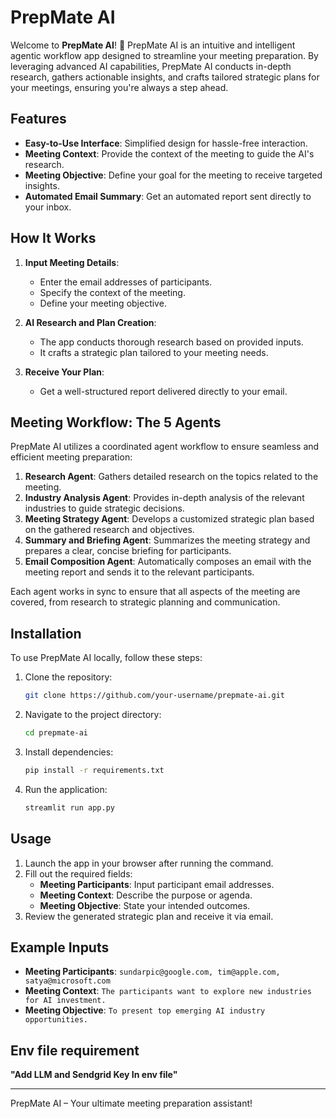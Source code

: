 # PrepMate AI

Welcome to **PrepMate AI**! :rocket: PrepMate AI is an intuitive and intelligent agentic workflow app designed to streamline your meeting preparation. By leveraging advanced AI capabilities, PrepMate AI conducts in-depth research, gathers actionable insights, and crafts tailored strategic plans for your meetings, ensuring you're always a step ahead.

## Features

- **Easy-to-Use Interface**: Simplified design for hassle-free interaction.
- **Meeting Context**: Provide the context of the meeting to guide the AI's research.
- **Meeting Objective**: Define your goal for the meeting to receive targeted insights.
- **Automated Email Summary**: Get an automated report sent directly to your inbox.

## How It Works

1. **Input Meeting Details**:
    - Enter the email addresses of participants.
    - Specify the context of the meeting.
    - Define your meeting objective.

2. **AI Research and Plan Creation**:
    - The app conducts thorough research based on provided inputs.
    - It crafts a strategic plan tailored to your meeting needs.

3. **Receive Your Plan**:
    - Get a well-structured report delivered directly to your email.
  
## Meeting Workflow: The 5 Agents
PrepMate AI utilizes a coordinated agent workflow to ensure seamless and efficient meeting preparation:

1. **Research Agent**: Gathers detailed research on the topics related to the meeting.
2. **Industry Analysis Agent**: Provides in-depth analysis of the relevant industries to guide strategic decisions.
3. **Meeting Strategy Agent**: Develops a customized strategic plan based on the gathered research and objectives.
4. **Summary and Briefing Agent**: Summarizes the meeting strategy and prepares a clear, concise briefing for participants.
5. **Email Composition Agent**: Automatically composes an email with the meeting report and sends it to the relevant participants.

Each agent works in sync to ensure that all aspects of the meeting are covered, from research to strategic planning and communication.

## Installation

To use PrepMate AI locally, follow these steps:

1. Clone the repository:
   ```bash
   git clone https://github.com/your-username/prepmate-ai.git
   ```
2. Navigate to the project directory:
   ```bash
   cd prepmate-ai
   ```
3. Install dependencies:
   ```bash
   pip install -r requirements.txt
   ```
4. Run the application:
   ```bash
   streamlit run app.py
   ```

## Usage

1. Launch the app in your browser after running the command.
2. Fill out the required fields:
    - **Meeting Participants**: Input participant email addresses.
    - **Meeting Context**: Describe the purpose or agenda.
    - **Meeting Objective**: State your intended outcomes.
3. Review the generated strategic plan and receive it via email.

## Example Inputs

- **Meeting Participants**: `sundarpic@google.com, tim@apple.com, satya@microsoft.com`
- **Meeting Context**: `The participants want to explore new industries for AI investment.`
- **Meeting Objective**: `To present top emerging AI industry opportunities.`

## Env file requirement

**"Add LLM and Sendgrid Key In env file"**

---

PrepMate AI – Your ultimate meeting preparation assistant!

